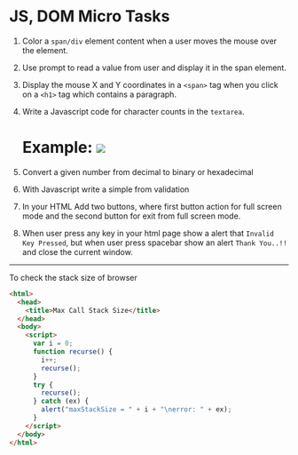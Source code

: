 # JS, DOM Micro Tasks

1. Color a `span/div` element content when a user moves the mouse over the element.

2. Use prompt to read a value from user and display it in the span element.

3. Display the mouse X and Y coordinates in a `<span>` tag when you click on a `<h1>` tag which contains a paragraph.

4. Write a Javascript code for character counts in the `textarea`.

   # Example: ![](https://miro.medium.com/max/1600/1*1HI4NXCeCz1EiIWcIE_0iQ.gif)

5. Convert a given number from decimal to binary or hexadecimal

6. With Javascript write a simple from validation

7. In your HTML Add two buttons, where first button action for full screen mode and the second button for exit from full screen mode.

8. When user press any key in your html page show a alert that `Invalid Key Pressed`, but when user press spacebar show an alert `Thank You..!!` and close the current window.
---

To check the stack size of browser

```html
<html>
  <head>
    <title>Max Call Stack Size</title>
  </head>
  <body>
    <script>
      var i = 0;
      function recurse() {
        i++;
        recurse();
      }
      try {
        recurse();
      } catch (ex) {
        alert("maxStackSize = " + i + "\nerror: " + ex);
      }
    </script>
  </body>
</html>
```
